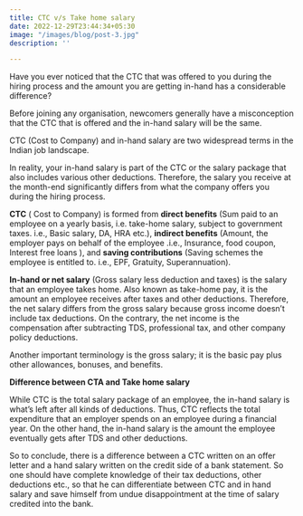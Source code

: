 ```yaml
---
title: CTC v/s Take home salary
date: 2022-12-29T23:44:34+05:30
image: "/images/blog/post-3.jpg"
description: ''

---
```

Have you ever noticed that the CTC that was offered to you during the hiring process and the amount you are getting in-hand has a considerable difference?

Before joining any organisation, newcomers generally have a misconception that the CTC that is offered and the in-hand salary will be the same.

CTC (Cost to Company) and in-hand salary are two widespread terms in the Indian job landscape.

In reality, your in-hand salary is part of the CTC or the salary package that also includes various other deductions. Therefore, the salary you receive at the month-end significantly differs from what the company offers you during the hiring process.

**CTC** ( Cost to Company) is formed from **direct benefits** (Sum paid to an employee on a yearly basis, i.e. take-home salary, subject to government taxes. i.e., Basic salary, DA, HRA etc.), **indirect benefits** (Amount, the employer pays on behalf of the employee .i.e., Insurance, food coupon, Interest free loans ), and **saving contributions** (Saving schemes the employee is entitled to. i.e., EPF, Gratuity, Superannuation).

**In-hand or net salary** (Gross salary less deduction and taxes) is the salary that an employee takes home. Also known as take-home pay, it is the amount an employee receives after taxes and other deductions. Therefore, the net salary differs from the gross salary because gross income doesn’t include tax deductions. On the contrary, the net income is the compensation after subtracting TDS, professional tax, and other company policy deductions.

Another important terminology is the gross salary; it is the basic pay plus other allowances, bonuses, and benefits.

**Difference between CTA and Take home salary**

While CTC is the total salary package of an employee, the in-hand salary is what’s left after all kinds of deductions. Thus, CTC reflects the total expenditure that an employer spends on an employee during a financial year. On the other hand, the in-hand salary is the amount the employee eventually gets after TDS and other deductions.

So to conclude, there is a difference between a CTC written on an offer letter and a hand salary written on the credit side of a bank statement. So one should have complete knowledge of their tax deductions, other deductions etc., so that he can differentiate between CTC and in hand salary and save himself from undue disappointment at the time of salary credited into the bank.